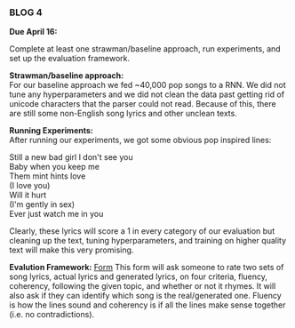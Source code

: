 ### BLOG 4 ###

**Due April 16:**  

Complete at least one strawman/baseline approach, run experiments, and set up the evaluation framework.

**Strawman/baseline approach:**  
For our baseline approach we fed ~40,000 pop songs to a RNN. We did not tune any hyperparameters and we did not clean the data past getting rid of unicode characters that the parser could not read. Because of this, there are still some non-English song lyrics and other unclean texts.

**Running Experiments:**  
After running our experiments, we got some obvious pop inspired lines:

Still a new bad girl I don't see you  
Baby when you keep me  
Them mint hints love  
(I love you)  
Will it hurt  
(I'm gently in sex)  
Ever just watch me in you  

Clearly, these lyrics will score a 1 in every category of our evaluation but cleaning up the text, tuning hyperparameters, and training on higher quality text will make this very promising.

**Evalution Framework:** [Form](https://forms.gle/C3wxrpubr9reXXR37) This form will ask someone to rate two sets of song lyrics, actual lyrics and generated lyrics, on four criteria, fluency, coherency, following the given topic, and whether or not it rhymes. It will also ask if they can identify which song is the real/generated one. Fluency is how the lines sound and coherency is if all the lines make sense together (i.e. no contradictions).    
